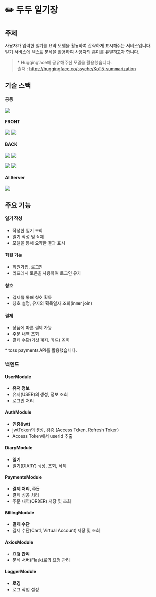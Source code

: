 # ✏️ 두두 일기장

## 주제

사용자가 입력한 일기를 요약 모델을 활용하여 간략하게 표시해주는 서비스입니다.
<br/>일기 서비스에 텍스트 분석을 활용하여 사용자의 흥미를 유발하고자 합니다.

> \* Huggingface에 공유해주신 모델을 활용했습니다.<br/>
> 출처 : https://huggingface.co/psyche/KoT5-summarization

## 기술 스택

#### 공통

<img src="https://img.shields.io/badge/npm-CB3837?logo=npm&logoColor=white"/>

#### FRONT

   <img src="https://img.shields.io/badge/react-61DAFB?logo=react&logoColor=white"/>

   <img src="https://img.shields.io/badge/styled components-DB7093?logo=styledcomponents&logoColor=white"/>

#### BACK

<img src="https://img.shields.io/badge/Typescript-3178C6?logo=Typescript&logoColor=white"/> <img src="https://img.shields.io/badge/node.js-339933?style=flat&logo=node.js&logoColor=white"/>

   <img src="https://img.shields.io/badge/nestjs-E0234E?logo=nestjs&logoColor=white"/>

   <img src="https://img.shields.io/badge/PostgreSQL-4169E1?logo=PostgreSQL&logoColor=white"/>

#### AI Server

<img src="https://img.shields.io/badge/Flask-000000?logo=Flask&logoColor=white"/>

<br/>

## 주요 기능

#### 일기 작성

- 작성한 일기 조회
- 일기 작성 및 삭제
- 모델을 통해 요약한 결과 표시

#### 회원 기능

- 회원가입, 로그인
- 리프레시 토큰을 사용하여 로그인 유지

#### 칭호

- 결제를 통해 칭호 획득
- 칭호 설명, 유저의 획득일자 조회(inner join)

#### 결제

- 상품에 따른 결제 가능
- 주문 내역 조회
- 결제 수단(가상 계좌, 카드) 조회

\* toss payments API를 활용했습니다.

### 백엔드

#### UserModule

- **유저 정보**
- 유저(USER)의 생성, 정보 조회
- 로그인 처리

#### AuthModule

- **인증(jwt)**
- jwtToken의 생성, 검증 (Access Token, Refresh Token)
- Access Token에서 userId 추출

#### DiaryModule

- **일기**
- 일기(DIARY) 생성, 조회, 삭제

#### PaymentsModule

- **결제 처리, 주문**
- 결제 성공 처리
- 주문 내역(ORDER) 저장 및 조회

#### BillingModule

- **결제 수단**
- 결제 수단(Card, Virtual Account) 저장 및 조회

#### AxiosModule

- **요청 관리**
- 분석 서버(Flask)로의 요청 관리

#### LoggerModule

- **로깅**
- 로그 작업 설정
